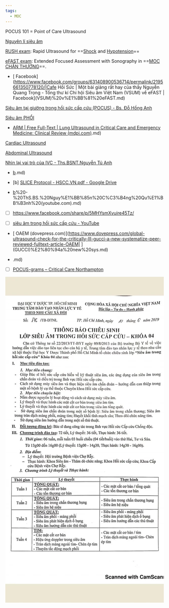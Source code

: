 ```yaml
---
tags:
  - MOC
---
```


  
POCUS 101 = Point of Care Ultrasound
  

  
[Nguyên lí siêu âm](../Nguy%C3%AAn%20l%C3%AD%20si%C3%AAu%20%C3%A2m.md)
  

  
[RUSH exam](../RUSH%20exam.md): Rapid Ultrasound for ==[Shock](Shock.md) and [Hypotension](Hypotension.md)==
  

  
[eFAST exam](eFAST%20exam.md): Extended Focused Assessment with Sonography in ==[MOC CHẤN THƯƠNG](./MOC%20CH%E1%BA%A4N%20TH%C6%AF%C6%A0NG.md)==.
  
- [ Facebook](https://www.facebook.com/groups/631408900536714/permalink/2195661350778120/|Cafe Hồi Sức | Một bài giảng rất hay của thầy Nguyễn Quang Trọng - Tổng thư kí Chi hội Siêu âm Việt Nam (VSUM) về eFAST | Facebook](VSUM)%20v%E1%BB%81%20eFAST.md)
  

  
[Siêu âm tại giường trong hồi sức cấp cứu (POCUS) - Bs. Đỗ Hồng Anh](../Si%C3%AAu%20%C3%A2m%20t%E1%BA%A1i%20gi%C6%B0%E1%BB%9Dng%20trong%20h%E1%BB%93i%20s%E1%BB%A9c%20c%E1%BA%A5p%20c%E1%BB%A9u%20(POCUS)%20-%20Bs.%20%C4%90%E1%BB%97%20H%E1%BB%93ng%20Anh.md)
  

  
[Siêu âm PHỔI](./Si%C3%AAu%20%C3%A2m%20PH%E1%BB%94I.md)
  
- [ARM | Free Full-Text | Lung Ultrasound in Critical Care and Emergency Medicine: Clinical Review (mdpi.com)](mdpi.com).md)
  

  
[Cardiac Ultrasound](Cardiac%20Ultrasound.md)
  

  
[Abdominal Ultrasound](Abdominal%20Ultrasound.md)
  

  
[Nhìn lại vai trò của IVC - Ths.BSNT.Nguyễn Tú Anh](../Nh%C3%ACn%20l%E1%BA%A1i%20vai%20tr%C3%B2%20c%E1%BB%A7a%20IVC%20-%20Ths.BSNT.Nguy%E1%BB%85n%20T%C3%BA%20Anh.md)
  

  
- [b](iem-course.org).md)
  
- [b] [SLICE Protocol - HSCC.VN.pdf - Google Drive](https://drive.google.com/file/d/1uEJXUjLEHc8hxt28GI2bz48JIK_aKfYT/view)
  
- [b](RUSH)%20-%20ThS.BS.%20Nguy%E1%BB%85n%20C%C3%B4ng%20Qu%E1%BB%B3nh%20(youtube.com).md)
  
- [ ] https://www.facebook.com/share/p/5MHYsmXvuire45Tz/
  
- [ ] [siêu âm trong hồi sức cấp cứu - YouTube](https://www.youtube.com/playlist?list=PLlNHPysSAb_NyLia8ivF1Qrt6Oz5btC3E)
  
- [ OAEM (dovepress.com)](https://www.dovepress.com/global-ultrasound-check-for-the-critically-lll-gucci-a-new-systematize-peer-reviewed-fulltext-article-OAEM| ](GUCCI)%E2%80%94a%20new%20sys.md)
  
- [ ](youtube.com).md)
  
- [ ] [POCUS-grams – Critical Care Northampton](https://criticalcarenorthampton.com/pocusgrams/)
  

  
![MOC POCUS 101-20240729071457692.webp](../200%20FILES/201%20Image/MOC%20POCUS%20101-20240729071457692.webp)